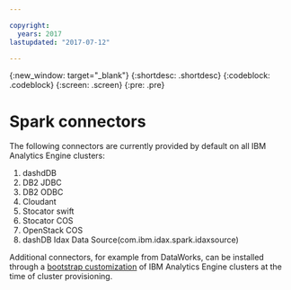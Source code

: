 ```yaml
---

copyright:
  years: 2017
lastupdated: "2017-07-12"

---
```


<!-- Attribute definitions -->
{:new_window: target="_blank"}
{:shortdesc: .shortdesc}
{:codeblock: .codeblock}
{:screen: .screen}
{:pre: .pre}

#  Spark connectors
The following connectors are currently provided by default on all IBM Analytics Engine clusters:

 1. dashdDB
 2. DB2 JDBC
 3. DB2 ODBC
 4. Cloudant
 5. Stocator swift
 6. Stocator COS
 7. OpenStack COS
 8. dashDB Idax Data Source(com.ibm.idax.spark.idaxsource)
  

Additional connectors, for example from DataWorks, can be installed through a [bootstrap customization](./installing-additional-libraries.html) of IBM Analytics Engine clusters at the time of cluster provisioning. 
